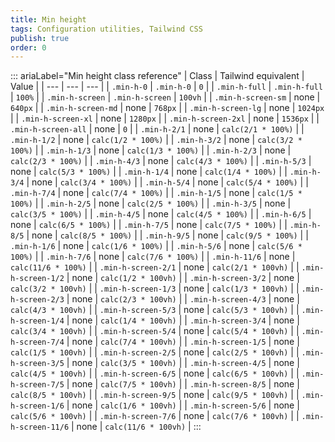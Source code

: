 ```yaml
---
title: Min height 
tags: Configuration utilities, Tailwind CSS
publish: true
order: 0
---
```




::: ariaLabel="Min height class reference"
| Class | Tailwind equivalent | Value |
| --- | --- | --- |
| `.min-h-0` | `.min-h-0` | `0` |
| `.min-h-full` | `.min-h-full` | `100%` |
| `.min-h-screen` | `.min-h-screen` | `100vh` |
| `.min-h-screen-sm` | none | `640px` |
| `.min-h-screen-md` | none | `768px` |
| `.min-h-screen-lg` | none | `1024px` |
| `.min-h-screen-xl` | none | `1280px` |
| `.min-h-screen-2xl` | none | `1536px` |
| `.min-h-screen-all` | none | `0` |
| `.min-h-2/1` | none | `calc(2/1 * 100%)` |
| `.min-h-1/2` | none | `calc(1/2 * 100%)` |
| `.min-h-3/2` | none | `calc(3/2 * 100%)` |
| `.min-h-1/3` | none | `calc(1/3 * 100%)` |
| `.min-h-2/3` | none | `calc(2/3 * 100%)` |
| `.min-h-4/3` | none | `calc(4/3 * 100%)` |
| `.min-h-5/3` | none | `calc(5/3 * 100%)` |
| `.min-h-1/4` | none | `calc(1/4 * 100%)` |
| `.min-h-3/4` | none | `calc(3/4 * 100%)` |
| `.min-h-5/4` | none | `calc(5/4 * 100%)` |
| `.min-h-7/4` | none | `calc(7/4 * 100%)` |
| `.min-h-1/5` | none | `calc(1/5 * 100%)` |
| `.min-h-2/5` | none | `calc(2/5 * 100%)` |
| `.min-h-3/5` | none | `calc(3/5 * 100%)` |
| `.min-h-4/5` | none | `calc(4/5 * 100%)` |
| `.min-h-6/5` | none | `calc(6/5 * 100%)` |
| `.min-h-7/5` | none | `calc(7/5 * 100%)` |
| `.min-h-8/5` | none | `calc(8/5 * 100%)` |
| `.min-h-9/5` | none | `calc(9/5 * 100%)` |
| `.min-h-1/6` | none | `calc(1/6 * 100%)` |
| `.min-h-5/6` | none | `calc(5/6 * 100%)` |
| `.min-h-7/6` | none | `calc(7/6 * 100%)` |
| `.min-h-11/6` | none | `calc(11/6 * 100%)` |
| `.min-h-screen-2/1` | none | `calc(2/1 * 100vh)` |
| `.min-h-screen-1/2` | none | `calc(1/2 * 100vh)` |
| `.min-h-screen-3/2` | none | `calc(3/2 * 100vh)` |
| `.min-h-screen-1/3` | none | `calc(1/3 * 100vh)` |
| `.min-h-screen-2/3` | none | `calc(2/3 * 100vh)` |
| `.min-h-screen-4/3` | none | `calc(4/3 * 100vh)` |
| `.min-h-screen-5/3` | none | `calc(5/3 * 100vh)` |
| `.min-h-screen-1/4` | none | `calc(1/4 * 100vh)` |
| `.min-h-screen-3/4` | none | `calc(3/4 * 100vh)` |
| `.min-h-screen-5/4` | none | `calc(5/4 * 100vh)` |
| `.min-h-screen-7/4` | none | `calc(7/4 * 100vh)` |
| `.min-h-screen-1/5` | none | `calc(1/5 * 100vh)` |
| `.min-h-screen-2/5` | none | `calc(2/5 * 100vh)` |
| `.min-h-screen-3/5` | none | `calc(3/5 * 100vh)` |
| `.min-h-screen-4/5` | none | `calc(4/5 * 100vh)` |
| `.min-h-screen-6/5` | none | `calc(6/5 * 100vh)` |
| `.min-h-screen-7/5` | none | `calc(7/5 * 100vh)` |
| `.min-h-screen-8/5` | none | `calc(8/5 * 100vh)` |
| `.min-h-screen-9/5` | none | `calc(9/5 * 100vh)` |
| `.min-h-screen-1/6` | none | `calc(1/6 * 100vh)` |
| `.min-h-screen-5/6` | none | `calc(5/6 * 100vh)` |
| `.min-h-screen-7/6` | none | `calc(7/6 * 100vh)` |
| `.min-h-screen-11/6` | none | `calc(11/6 * 100vh)` |
:::

